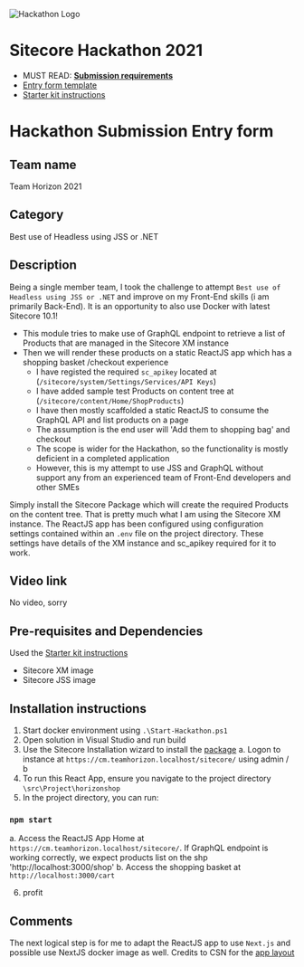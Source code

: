 ![Hackathon Logo](docs/images/hackathon.png?raw=true "Hackathon Logo")
# Sitecore Hackathon 2021

- MUST READ: **[Submission requirements](SUBMISSION_REQUIREMENTS.md)**
- [Entry form template](ENTRYFORM.md)
- [Starter kit instructions](STARTERKIT_INSTRUCTIONS.md)
  

# Hackathon Submission Entry form

## Team name
Team Horizon 2021

## Category
Best use of Headless using JSS or .NET

## Description
Being a single member team, I took the challenge to attempt `Best use of Headless using JSS or .NET` and improve on my Front-End skills (i am primarily Back-End). It is an opportunity to also use Docker with latest Sitecore 10.1!

  - This module tries to make use of GraphQL endpoint to retrieve a list of Products that are managed in the Sitecore XM instance
  - Then we will render these products on a static ReactJS app which has a shopping basket /checkout experience
    - I have registed the required `sc_apikey` located at (`/sitecore/system/Settings/Services/API Keys`) 
    - I have added sample test Products on content tree at (`/sitecore/content/Home/ShopProducts`)
    - I have then mostly scaffolded a static ReactJS to consume the GraphQL API and list products on a page
    - The assumption is the end user will 'Add them to shopping bag' and checkout
    - The scope is wider for the Hackathon, so the functionality is mostly deficient in a completed application
    - However, this is my attempt to use JSS and GraphQL without support any from an experienced team of Front-End developers and other SMEs

Simply install the Sitecore Package which will create the required Products on the content tree. That is pretty much what I am using the Sitecore XM instance.
The ReactJS app has been configured using configuration settings contained within an `.env` file on the project directory. These settings have details of the XM instance and sc_apikey required for it to work.


## Video link
No video, sorry


## Pre-requisites and Dependencies

Used the  [Starter kit instructions](STARTERKIT_INSTRUCTIONS.md)
- Sitecore XM image
- Sitecore JSS image

## Installation instructions

1. Start docker environment using `.\Start-Hackathon.ps1`
2. Open solution in Visual Studio and run build
3. Use the Sitecore Installation wizard to install the [package](docs/TeamHorizon-SitecorePackage-1.zip)
    a. Logon to instance at `https://cm.teamhorizon.localhost/sitecore/` using admin / b
4. To run this React App, ensure you navigate to the project directory `\src\Project\horizonshop`
5. In the project directory, you can run:

### `npm start`
    
a. Access the ReactJS App Home at `https://cm.teamhorizon.localhost/sitecore/`. If GraphQL endpoint is working correctly, we expect products list on the shp 'http://localhost:3000/shop'
b. Access the shopping basket at `http://localhost:3000/cart`


6. profit


## Comments
The next logical step is for me to adapt the ReactJS app to use `Next.js` and possible use NextJS docker image as well.
Credits to CSN for the [app layout](https://github.com/DimiMikadze/create-social-network)